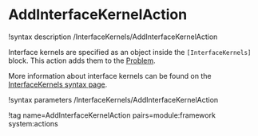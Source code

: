 # AddInterfaceKernelAction

!syntax description /InterfaceKernels/AddInterfaceKernelAction

Interface kernels are specified as an object inside the `[InterfaceKernels]` block.
This action adds them to the [Problem](syntax/Problem/index.md).

More information about interface kernels can be found on the
[InterfaceKernels syntax page](syntax/InterfaceKernels/index.md).

!syntax parameters /InterfaceKernels/AddInterfaceKernelAction

!tag name=AddInterfaceKernelAction pairs=module:framework system:actions
